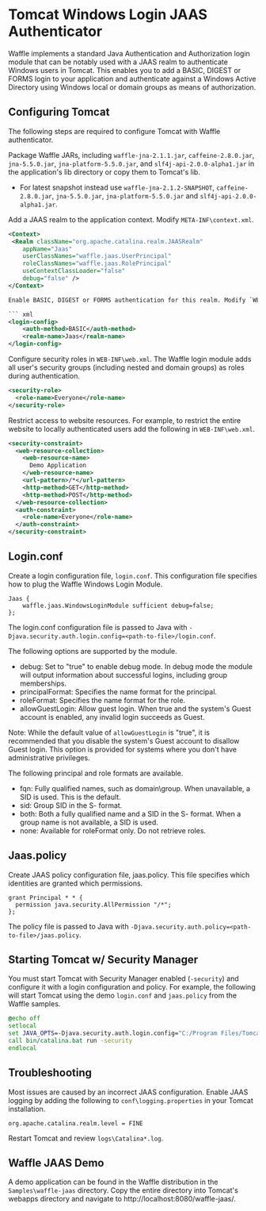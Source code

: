 Tomcat Windows Login JAAS Authenticator
=======================================

Waffle implements a standard Java Authentication and Authorization login module that can be notably used with a JAAS realm to authenticate Windows users in Tomcat. This enables you to add a BASIC, DIGEST or FORMS login to your application and authenticate against a Windows Active Directory using Windows local or domain groups as means of authorization.

Configuring Tomcat
------------------

The following steps are required to configure Tomcat with Waffle authenticator. 

Package Waffle JARs, including `waffle-jna-2.1.1.jar`, `caffeine-2.8.0.jar`, `jna-5.5.0.jar`, `jna-platform-5.5.0.jar`, and `slf4j-api-2.0.0-alpha1.jar` in the application's lib directory or copy them to Tomcat's lib.

- For latest snapshot instead use `waffle-jna-2.1.2-SNAPSHOT`, `caffeine-2.8.0.jar`, `jna-5.5.0.jar`, `jna-platform-5.5.0.jar` and `slf4j-api-2.0.0-alpha1.jar`.

Add a JAAS realm to the application context. Modify `META-INF\context.xml`.
 
``` xml
<Context>
 <Realm className="org.apache.catalina.realm.JAASRealm" 
    appName="Jaas" 
    userClassNames="waffle.jaas.UserPrincipal" 
    roleClassNames="waffle.jaas.RolePrincipal"
    useContextClassLoader="false" 
    debug="false" />
</Context>

Enable BASIC, DIGEST or FORMS authentication for this realm. Modify `WEB-INF\web.xml`. 

``` xml
<login-config>
    <auth-method>BASIC</auth-method>
    <realm-name>Jaas</realm-name>
</login-config>
```

Configure security roles in `WEB-INF\web.xml`. The Waffle login module adds all user's security groups (including nested and domain groups) as roles during authentication.

``` xml
<security-role>
  <role-name>Everyone</role-name>
</security-role>
```

Restrict access to website resources. For example, to restrict the entire website to locally authenticated users add the following in `WEB-INF\web.xml`.

``` xml
<security-constraint>
  <web-resource-collection>
    <web-resource-name>
      Demo Application
    </web-resource-name>
    <url-pattern>/*</url-pattern>
    <http-method>GET</http-method>
    <http-method>POST</http-method>
  </web-resource-collection>
  <auth-constraint>
    <role-name>Everyone</role-name>
  </auth-constraint>
</security-constraint>
```

Login.conf
----------

Create a login configuration file, `login.conf`. This configuration file specifies how to plug the Waffle Windows Login Module.

```
Jaas {
    waffle.jaas.WindowsLoginModule sufficient debug=false;
};
```

The login.conf configuration file is passed to Java with `-Djava.security.auth.login.config=<path-to-file>/login.conf`.

The following options are supported by the module. 

* debug: Set to "true" to enable debug mode. In debug mode the module will output information about successful logins, including group memberships.
* principalFormat: Specifies the name format for the principal.
* roleFormat: Specifies the name format for the role.
* allowGuestLogin: Allow guest login. When true and the system's Guest account is enabled, any invalid login succeeds as Guest.

Note: While the default value of `allowGuestLogin` is "true", it is recommended that you disable the system's Guest account to disallow Guest login. This option is provided for systems where you don't have administrative privileges.
 
The following principal and role formats are available. 

* fqn: Fully qualified names, such as domain\group. When unavailable, a SID is used. This is the default.
* sid: Group SID in the S- format.
* both: Both a fully qualified name and a SID in the S- format. When a group name is not available, a SID is used.
* none: Available for roleFormat only. Do not retrieve roles.

Jaas.policy
-----------

Create JAAS policy configuration file, jaas.policy. This file specifies which identities are granted which permissions.
 
```
grant Principal * * {
  permission java.security.AllPermission "/*";
};
```

The policy file is passed to Java with `-Djava.security.auth.policy=<path-to-file>/jaas.policy`.

Starting Tomcat w/ Security Manager
-----------------------------------

You must start Tomcat with Security Manager enabled (`-security`) and configure it with a login configuration and policy. For example, the following will start Tomcat using the demo `login.conf` and `jaas.policy` from the Waffle samples.

``` bat
@echo off
setlocal
set JAVA_OPTS=-Djava.security.auth.login.config="C:/Program Files/Tomcat/webapps/waffle-jaas/login.conf" -Djava.security.auth.policy="C:/Program Files/Tomcat/webapps/waffle-jaas/jaas.policy"
call bin/catalina.bat run -security
endlocal
```

Troubleshooting
---------------

Most issues are caused by an incorrect JAAS configuration. Enable JAAS logging by adding the following to `conf\logging.properties` in your Tomcat installation.

```
org.apache.catalina.realm.level = FINE
```

Restart Tomcat and review `logs\Catalina*.log`.

Waffle JAAS Demo
----------------

A demo application can be found in the Waffle distribution in the `Samples\waffle-jaas` directory. Copy the entire directory into Tomcat's webapps directory and navigate to http://localhost:8080/waffle-jaas/.
